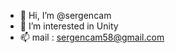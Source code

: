 - 👋 Hi, I’m @sergencam
- 👀 I’m interested in Unity
- 📫 mail : sergencam58@gmail.com

<!---
sergenc9/sergenc9 is a ✨ special ✨ repository because its `README.md` (this file) appears on your GitHub profile.
You can click the Preview link to take a look at your changes.
--->
